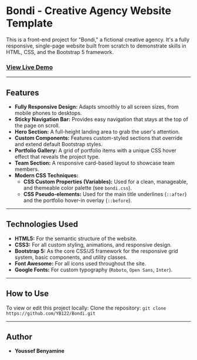 # Bondi - Creative Agency Website Template

This is a front-end project for "Bondi," a fictional creative agency. It's a fully responsive, single-page website built from scratch to demonstrate skills in HTML, CSS, and the Bootstrap 5 framework.



### [View Live Demo](https://yb122.github.io/Bondi/)


---

## Features

* **Fully Responsive Design:** Adapts smoothly to all screen sizes, from mobile phones to desktops.
* **Sticky Navigation Bar:** Provides easy navigation that stays at the top of the page on scroll.
* **Hero Section:** A full-height landing area to grab the user's attention.
* **Custom Components:** Features custom-styled sections that override and extend default Bootstrap styles.
* **Portfolio Gallery:** A grid of portfolio items with a unique CSS hover effect that reveals the project type.
* **Team Section:** A responsive card-based layout to showcase team members.
* **Modern CSS Techniques:**
    * **CSS Custom Properties (Variables):** Used for a clean, manageable, and themeable color palette (see `bondi.css`).
    * **CSS Pseudo-elements:** Used for the main title underlines (`::after`) and the portfolio hover-in overlay (`::before`).

---

## Technologies Used

* **HTML5:** For the semantic structure of the website.
* **CSS3:** For all custom styling, animations, and responsive design.
* **Bootstrap 5:** As the core CSS/JS framework for the responsive grid system, basic components, and utility classes.
* **Font Awesome:** For all icons used throughout the site.
* **Google Fonts:** For custom typography (`Roboto`, `Open Sans`, `Inter`).

---

## How to Use

To view or edit this project locally:
Clone the repository:
    ```
    git clone https://github.com/YB122/Bondi.git
    ```


---

## Author

* **Youssef Benyamine** 
